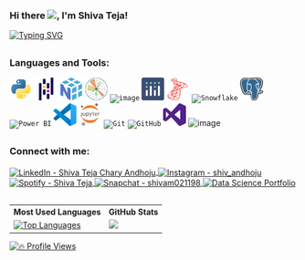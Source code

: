 ### Hi there <img src="https://raw.githubusercontent.com/MartinHeinz/MartinHeinz/master/wave.gif" width="30px">, I'm Shiva Teja!
[![Typing SVG](https://readme-typing-svg.herokuapp.com?font=Ubuntu&weight=500&size=21&duration=6000&pause=200&color=35B7F1&center=true&vCenter=true&width=600&height=45&lines=I+am+a+Business+Intelligence+Database+Analyst;Portfolio%3A+DataSciencePortfol.io%2Fandhojushiva1234;LinkedIn%3A+Shiva+Teja+Chary+Andhoju)](https://git.io/typing-svg)

##

### Languages and Tools:
<code><img height="40" width="40" src="https://raw.githubusercontent.com/github/explore/main/topics/python/python.png" alt="Python"/></code>
<code><img height="40" width="40" src="https://raw.githubusercontent.com/devicons/devicon/master/icons/pandas/pandas-original.svg" alt="Pandas"/></code>
<code><img height="40" width="40" src="https://raw.githubusercontent.com/devicons/devicon/master/icons/numpy/numpy-original.svg" alt="NumPy"/></code>
<code><img height="40" width="40" src="https://raw.githubusercontent.com/devicons/devicon/master/icons/matplotlib/matplotlib-original.svg" alt="Matplotlib"/></code>
<code><img width="40" height="40" alt="image" src="https://github.com/user-attachments/assets/f204a12e-6e36-42c5-bbe8-b71910d55039" alt="Seaborn"/></code>
<code><img height="40" width="40" src="https://raw.githubusercontent.com/devicons/devicon/master/icons/plotly/plotly-original.svg" alt="Plotly"/></code>
<code><img height="40" width="40" src="https://raw.githubusercontent.com/devicons/devicon/master/icons/microsoftsqlserver/microsoftsqlserver-plain.svg" alt="Sqlserver"/></code>
<code><img height="40" width="40" src="https://raw.githubusercontent.com/gilbarbara/logos/main/logos/snowflake-icon.svg" alt="Snowflake"/></code>
<code><img height="40" width="40" src="https://raw.githubusercontent.com/github/explore/main/topics/postgresql/postgresql.png" alt="PostgreSQL"/></code>
<code><img height="40" width="40" src="https://raw.githubusercontent.com/microsoft/PowerBI-Icons/main/SVG/Power-BI.svg" alt="Power BI"/></code>
<code><img height="40" width="40" src="https://raw.githubusercontent.com/github/explore/main/topics/visual-studio-code/visual-studio-code.png" alt="VS Code"/></code>
<code><img height="40" width="40" src="https://raw.githubusercontent.com/github/explore/main/topics/jupyter-notebook/jupyter-notebook.png" alt="Jupyter Notebook"/></code>
<code><img height="40" width="40" src="https://upload.wikimedia.org/wikipedia/commons/3/3f/Git_icon.svg" alt="Git"/></code>
<code><img height="40" width="40" src="https://github.githubassets.com/images/modules/logos_page/GitHub-Mark.png" alt="GitHub"/></code>
<code><img height="40" width="40" src="https://raw.githubusercontent.com/devicons/devicon/master/icons/visualstudio/visualstudio-plain.svg" alt="Visual Studio"/></code>
</code><img width="40" height="40" alt="image" src="https://github.com/user-attachments/assets/4d61db55-28b3-4cec-afa4-4a0a9da8ca4f" /></code>

##

### Connect with me:
<p align="left">
  <!-- LinkedIn -->
  <a href="https://www.linkedin.com/in/shiva-teja-chary-andhoju/" target="blank">
    <img align="center" src="https://raw.githubusercontent.com/rahuldkjain/github-profile-readme-generator/master/src/images/icons/Social/linked-in-alt.svg" alt="LinkedIn - Shiva Teja Chary Andhoju" height="30" width="40" />
  </a>

  <!-- Instagram -->
  <a href="https://www.instagram.com/shiv_andhoju?igsh=MWpwYmd3NjdmNnlpdA==" target="blank">
    <img align="center" src="https://raw.githubusercontent.com/rahuldkjain/github-profile-readme-generator/master/src/images/icons/Social/instagram.svg" alt="Instagram - shiv_andhoju" height="30" width="40" />
  </a>

  <!-- Spotify -->
  <a href="https://open.spotify.com/user/3165jhoqrcyryu4e4e2izmuwpg2y?si=5yeemytyRG6cYzipKErAog" target="blank">
    <img align="center" src="https://raw.githubusercontent.com/rahuldkjain/github-profile-readme-generator/master/src/images/icons/Social/spotify.svg" alt="Spotify - Shiva Teja" height="30" width="40" />
  </a>

  <!-- Snapchat -->
  <a href="https://www.snapchat.com/add/shivam021198?share_id=zluBk_xmyzg&locale=en-IN" target="blank">
    <img align="center" src="https://raw.githubusercontent.com/rahuldkjain/github-profile-readme-generator/master/src/images/icons/Social/snapchat.svg" alt="Snapchat - shivam021198" height="30" width="40" />
  </a>

  <!-- Data Science Portfolio -->
  <a href="https://www.datascienceportfol.io/andhojushiva1234" target="blank">
    <img align="center" src="https://cdn.jsdelivr.net/npm/simple-icons@v3/icons/readthedocs.svg" alt="Data Science Portfolio" height="30" width="40" />
  </a>
</p>

##

<div align="center">
  <table border="0">
    <tr>
      <th>Most Used Languages</th>
      <th>GitHub Stats</th>
    </tr>
    <tr>
      <td>
        <a href="https://github.com/Shiva-teja-chary-andhoju">
          <img height="180em" src="https://github-readme-stats.vercel.app/api/top-langs/?username=Shiva-teja-chary-andhoju&layout=compact&langs_count=6&hide=html,css,cmake,makefile&bg_color=ffffff&title_color=35B7F1&text_color=000000" alt="Top Languages"/>
        </a>
      </td>
      <td>
        <a href="https://github.com/Shiva-teja-chary-andhoju">
          <img src="https://github-readme-stats.vercel.app/api?username=Shiva-teja-chary-andhoju&show_icons=true&number_format=long&border_radius=20&rank_icon=percentile&ring_color=35B7F1&bg_color=ffffff&title_color=35B7F1&text_color=000000&icon_color=35B7F1" width="700" />
        </a>
      </td>
    </tr>
  </table>
</div>

[![🔥 Profile Views](https://komarev.com/ghpvc/?username=Shiva-teja-chary-andhoju&label=🔥+Profile+Hits&color=35B7F1&style=for-the-badge)](https://github.com/Shiva-teja-chary-andhoju)

















